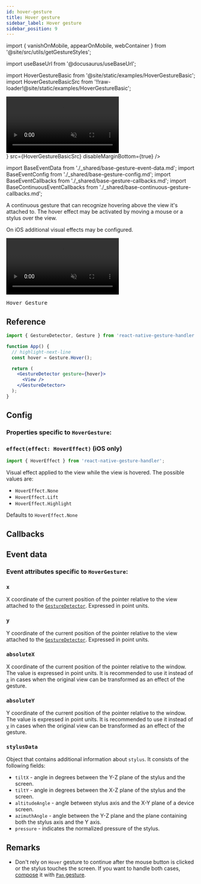 ```yaml
---
id: hover-gesture
title: Hover gesture
sidebar_label: Hover gesture
sidebar_position: 9
---
```


import { vanishOnMobile, appearOnMobile, webContainer } from '@site/src/utils/getGestureStyles';

import useBaseUrl from '@docusaurus/useBaseUrl';

import HoverGestureBasic from '@site/static/examples/HoverGestureBasic';
import HoverGestureBasicSrc from '!!raw-loader!@site/static/examples/HoverGestureBasic';

<div className={webContainer}>
  <div className={vanishOnMobile} style={{ display: 'flex', justifyContent: 'center', maxWidth: 360 }}>
    <video playsInline autoPlay muted loop style={{maxWidth: 360}}>
      <source src={useBaseUrl("/video/hover.mp4")} type="video/mp4"/>
    </video>
  </div>
  <InteractiveExample
    component={<HoverGestureBasic/>}
    src={HoverGestureBasicSrc}
    disableMarginBottom={true}
  />
</div>

import BaseEventData from './\_shared/base-gesture-event-data.md';
import BaseEventConfig from './\_shared/base-gesture-config.md';
import BaseEventCallbacks from './\_shared/base-gesture-callbacks.md';
import BaseContinuousEventCallbacks from './\_shared/base-continuous-gesture-callbacks.md';

A continuous gesture that can recognize hovering above the view it's attached to. The hover effect may be activated by moving a mouse or a stylus over the view.

On iOS additional visual effects may be configured.

  <div className={appearOnMobile} style={{ display: 'flex', justifyContent: 'center' }}>
    <video playsInline autoPlay muted loop style={{maxWidth: 360}}>
      <source src={useBaseUrl("/video/hover.mp4")} type="video/mp4"/>
    </video>
  </div>

<samp id="HoverGestureBasic">Hover Gesture</samp>

## Reference

```jsx
import { GestureDetector, Gesture } from 'react-native-gesture-handler';

function App() {
  // highlight-next-line
  const hover = Gesture.Hover();

  return (
    <GestureDetector gesture={hover}>
      <View />
    </GestureDetector>
  );
}
```

## Config

### Properties specific to `HoverGesture`:

### `effect(effect: HoverEffect)` (iOS only)

```js
import { HoverEffect } from 'react-native-gesture-handler';
```

Visual effect applied to the view while the view is hovered. The possible values are:

- `HoverEffect.None`
- `HoverEffect.Lift`
- `HoverEffect.Highlight`

Defaults to `HoverEffect.None`

<BaseEventConfig />

## Callbacks

<BaseEventCallbacks />
<BaseContinuousEventCallbacks />

## Event data

### Event attributes specific to `HoverGesture`:

### `x`

X coordinate of the current position of the pointer relative to the view attached to the [`GestureDetector`](/docs/gestures/gesture-detector). Expressed in point units.

### `y`

Y coordinate of the current position of the pointer relative to the view attached to the [`GestureDetector`](/docs/gestures/gesture-detector). Expressed in point units.

### `absoluteX`

X coordinate of the current position of the pointer relative to the window. The value is expressed in point units. It is recommended to use it instead of [`x`](#x) in cases when the original view can be transformed as an effect of the gesture.

### `absoluteY`

Y coordinate of the current position of the pointer relative to the window. The value is expressed in point units. It is recommended to use it instead of [`y`](#y) in cases when the original view can be transformed as an effect of the gesture.

### `stylusData`

Object that contains additional information about `stylus`. It consists of the following fields:

- `tiltX` - angle in degrees between the Y-Z plane of the stylus and the screen.
- `tiltY` - angle in degrees between the X-Z plane of the stylus and the screen.
- `altitudeAngle` - angle between stylus axis and the X-Y plane of a device screen.
- `azimuthAngle` - angle between the Y-Z plane and the plane containing both the stylus axis and the Y axis.
- `pressure` - indicates the normalized pressure of the stylus.

<BaseEventData />

## Remarks

- Don't rely on `Hover` gesture to continue after the mouse button is clicked or the stylus touches the screen. If you want to handle both cases, [compose](/docs/fundamentals/gesture-composition) it with [`Pan` gesture](/docs/gestures/pan-gesture).
